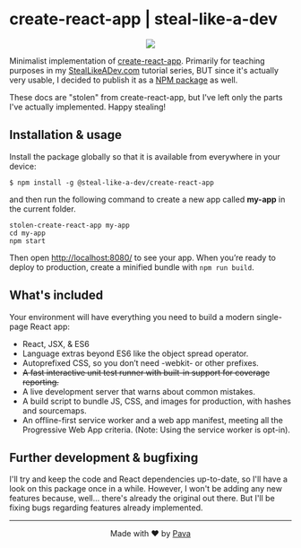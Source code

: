 # create-react-app | steal-like-a-dev

<p align="center">
  <a href="https://facebook.github.io/create-react-app/">
    <img src="https://raw.githubusercontent.com/iampava/steal-like-a-dev/master/_assets/create-react-app.png" />
  </a>
</p>

Minimalist implementation of [create-react-app](https://facebook.github.io/create-react-app). Primarily for teaching purposes in my [StealLikeADev.com](https://StealLikeADev.com) tutorial series, BUT since it's actually very usable, I decided to publish it as a [NPM package](https://www.npmjs.com/package/@steal-like-a-dev/create-react-app) as well. 

These docs are "stolen" from create-react-app, but I've left only the parts I've actually implemented. Happy stealing!

## Installation & usage

Install the package globally so that it is available from everywhere in your device:

`$ npm install -g @steal-like-a-dev/create-react-app`

and then run the following command to create a new app called **my-app** in the current folder.

```
stolen-create-react-app my-app
cd my-app
npm start
```

Then open [http://localhost:8080/](http://localhost:8080/) to see your app.
When you’re ready to deploy to production, create a minified bundle with `npm run build`.


## What's included

Your environment will have everything you need to build a modern single-page React app:

* React, JSX, & ES6
* Language extras beyond ES6 like the object spread operator.
* Autoprefixed CSS, so you don’t need -webkit- or other prefixes.
* ~~A fast interactive unit test runner with built-in support for coverage reporting.~~
* A live development server that warns about common mistakes.
* A build script to bundle JS, CSS, and images for production, with hashes and sourcemaps.
* An offline-first service worker and a web app manifest, meeting all the Progressive Web App criteria. (Note: Using the service worker is opt-in).

## Further development & bugfixing

I'll try and keep the code and React dependencies up-to-date, so I'll have a look on this package once in a while. However, I won't be adding any new features because, well... there's already the original out there. But I'll be fixing bugs regarding features already implemented.

<hr/>

<p align="center"> Made with ❤ by <a href="https://iampava.com"> Pava </a></p>